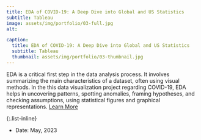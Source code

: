 ```yaml
---
title: EDA of COVID-19: A Deep Dive into Global and US Statistics
subtitle: Tableau
image: assets/img/portfolio/03-full.jpg
alt: 

caption:
  title: EDA of COVID-19: A Deep Dive into Global and US Statistics
  subtitle: Tableau
  thumbnail: assets/img/portfolio/03-thumbnail.jpg
---
```

EDA is a critical first step in the data analysis process. It involves summarizing the main characteristics of a dataset, often using visual methods. In the this data visualization project regarding COVID-19, EDA helps in uncovering patterns, spotting anomalies, framing hypotheses, and checking assumptions, using statistical figures and graphical representations. [Learn More](https://medium.com/@ivyyuqian.yang/eda-of-covid-19-a-deep-dive-into-global-and-us-statistics-9d89f9f1dfd3/)

{:.list-inline}
- Date: May, 2023

